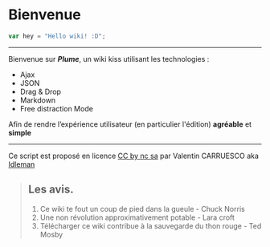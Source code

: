 Bienvenue
===

```js
var hey = "Hello wiki! :D";
```
---

Bienvenue sur ***Plume***, un wiki kiss utilisant les technologies : 
- Ajax
- JSON
- Drag & Drop
- Markdown
- Free distraction Mode

Afin de rendre l’expérience utilisateur (en particulier l'édition) **agréable** et **simple**

---

Ce script est proposé en licence [CC by nc sa](http://creativecommons.org/licenses/by-nc-sa/2.0/fr/) par Valentin CARRUESCO aka [Idleman](http://blog.idleman.fr "")

> ## Les avis.
> 1.   Ce wiki te fout un coup de pied dans la gueule - Chuck Norris
> 2.   Une non révolution approximativement potable - Lara croft
> 3.   Télécharger ce wiki contribue à la sauvegarde du thon rouge - Ted Mosby